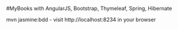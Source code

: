 #MyBooks with AngularJS, Bootstrap, Thymeleaf, Spring, Hibernate

mvn jasmine:bdd - visit http://localhost:8234 in your browser